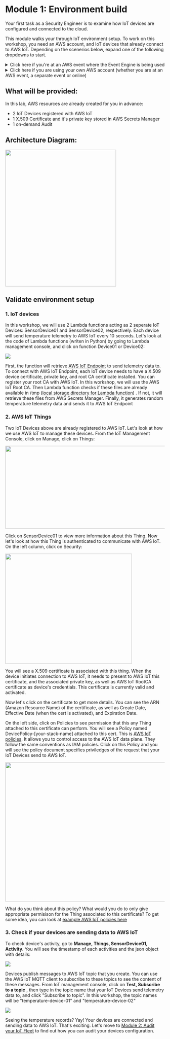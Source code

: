 # Module 1: Environment build

Your first task as a Security Engineer is to examine how IoT devices are configured and connected to the cloud. 

This module walks your through IoT environment setup. To work on this workshop, you need an AWS account, and IoT devices that already connect to AWS IoT. Depending on the scenerios below, expand one of the following dropdowns to start.

<details><summary>Click here if you're at an AWS event where the Event Engine is being used</summary><br>
  
   1. If you are at an AWS Sponsored event, you will be provided with either an AWS account or a hash key for Event Engine.  To get start, go to [What will be provided](#what-will-be-provided)
</details>

<details><summary>Click here if you are using your own AWS account (whether you are at an AWS event, a separate event or online)</summary><br>
  
You will need to provision nessesary AWS resources for this lab following these steps:
  
  1.  From AWS Management console, choose a region that works best for you from the top right corner of the console. For example recommend Ohio or Oregon if you're in North America. 
  2. Create a S3 bucket (or use an existing bucket) to store source code. In this workshop, we use CloudFormation to create multiple Lambda functions. We need to provide the S3Bucket name so that CloudFormation can pull the source code to create these Lambda functions. We recommend to use non-production S3 bucket.
  3. Download CloudFormation template [setupinfra.yml](setupinfra.yml)
setupinfra.yml</a> to your local laptop.
  4. Download these source code and upload it to S3 bucket
  
     a. [registerDevice.zip](registerDevice/registerDevice.zip)--> this Lambda function creates X.509 certificate a IAM policies, store it in AWS Secrets Manager.

      b. [staraudit.zip](startaudit/startaudit.zip)--> this Lambda function starts an on-demand Device Defender Audit 

      c. [device.zip](device/device.zip)--> this Lambda function acts as IoT Device.

  5. Create a new CloudFormation stack:
  
      a. From CloudFormation console, click **Create stacks, With new resources (standard)**
      
      b. Choose **Upload a new template**, and upload the CloudFormation template that you download to your local laptop earlier in step 3. Click **Next**
      
      c. Give a name for your CloudFormation stack. Then in Parameter, provide the name of the S3 bucket that you create in step 2. Leave everything as default for other parameter. Click **Next**
      
        <img src="../images/s3parameter.png"/>

      d. Leave everything by default in **Configure stack options**. Click **Next**
      
      e. Scroll down to **The following resource(s) require capabilities: [AWS::IAM::ManagedPolicy]**. Check the box next to **I acknowledge that AWS CloudFormation might create IAM resources.**. Click **Create stack**. The stack  will take 5-10 minutes to complete.
      
</details>


## What will be provided:
In this lab, AWS resources are already created for you in advance:

- 2 IoT Devices registered with AWS IoT
- 1 X.509 Certificate and it's private key stored in AWS Secrets Manager
- 1 on-demand Audit

## Architecture Diagram:

<img src="../images/IoTSecurityWorkshopInfra.jpg" width="350" height="431"/>

## Validate environment setup

### 1. IoT devices

In this workshop, we will use 2 Lambda functions acting as 2 seperate IoT Devices: SensorDevice01 and SensorDevice02, respectively. Each device will send temperature telemetry to AWS IoT every 10 seconds. Let's look at the code of Lambda functions (writen in Python) by going to Lambda management console, and click on function Device01 or Device02:

<img src="../images/Lambdadevice.png"/>

First, the function will retrieve [AWS IoT Endpoint](https://docs.aws.amazon.com/iot/latest/developerguide/iot-custom-endpoints.html) to send telemetry data to. To connect with AWS IoT Endpoint, each IoT device needs to have  a X.509 device certificate, private key, and root CA certificate installed. You can register your root CA with AWS IoT. In this workshop, we will use the AWS IoT Root CA. Then Lambda function checks if these files are already available in /tmp ([local storage directory for Lambda function](https://docs.aws.amazon.com/lambda/latest/dg/best-practices.html#function-code)) . If not, it will retrieve these files from AWS Secrets Manager. Finally, it generates random temperature telemetry data and sends it to AWS IoT Endpoint

### 2. AWS IoT Things

Two IoT Devices above are already registered to AWS IoT. Let's look at how we use AWS IoT to manage these devices. From the IoT Management Console, click on Manage, click on Things:

<img src="../images/IoTThings.png" width="600" height="261"/>

Click on SensorDevice01 to view more information about this Thing. Now let's look at how this Thing is authenticated to communicate with AWS IoT. On the left column, click on Security:

<img src="../images/ThingSecurity.png" width="400" height="347"/>

You will see a X.509 certificate is associated with this thing. When the device initiates connection to AWS IoT, it needs to present to AWS IoT this certificate, and the associated private key, as well as AWS IoT RootCA certificate as device's credentials. This certificate is currently valid and activated.

Now let's click on the certificate to get more details. You can see the ARN (Amazon Resource Name) of the certificate, as well as Create Date, Effective Date (when the cert is activated), and Expiration Date.

On the left side, click on Policies to see permission that this any Thing attached to this certificate can perform. You will see a Policy named DevicePolicy-[your-stack-name] attached to this cert. This is [AWS IoT policies](https://docs.aws.amazon.com/iot/latest/developerguide/iot-policies.html). It allows you to control access to the AWS IoT data plane. They follow the same conventions as IAM policies. Click on this Policy and you will see the policy document specifies priviledges of the request that your IoT Devices send to AWS IoT.

<img src="../images/DevicePolicy.png" width="600" height="439"/>

What do you think about this policy? What would you do to only give appropriate permisison for the Thing associated to this certificate? To get some idea, you can look at [example AWS IoT policies here](https://docs.aws.amazon.com/iot/latest/developerguide/example-iot-policies.html)

### 3. Check if your devices are sending data to AWS IoT

To check device's activity, go to **Manage, Things, SensorDevice01, Activity**. You will see the timestamp of each activities and the json object with details:

<img src="../images/thingconnect.png"/>

Devices publish messages to AWS IoT topic that you create. You can use the AWS IoT MQTT client to subscribe to these topics to see the content of these messages. From IoT management console, click on **Test, Subscribe to a topic** , then type in the topic name that your IoT Devices send telemetry data to, and click "Subscribe to topic". In this workshop, the topic names will be "temperature-device-01" and "temperature-device-02"

<img src="../images/mqttclient.png"/>

Seeing the temperature records? Yay! Your devices are connected and sending data to AWS IoT. That's exciting. Let's move to [Module 2: Audit your IoT Fleet](../Module%202:%20Audit%20your%20IoT%20Fleet) to find out how you can audit your devices configuration. 

